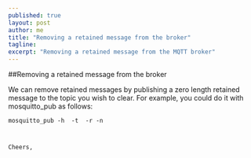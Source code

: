 ```yaml
---
published: true
layout: post
author: me
title: "Removing a retained message from the broker"
tagline:
excerpt: "Removing a retained message from the MQTT broker"
---
```


##Removing a retained message from the broker

We can remove retained messages by publishing a zero length retained
message to the topic you wish to clear. For example, you could do it
with mosquitto_pub as follows:

<code>mosquitto_pub -h <host> -t <topic> -r -n

<p>Cheers,</p>
